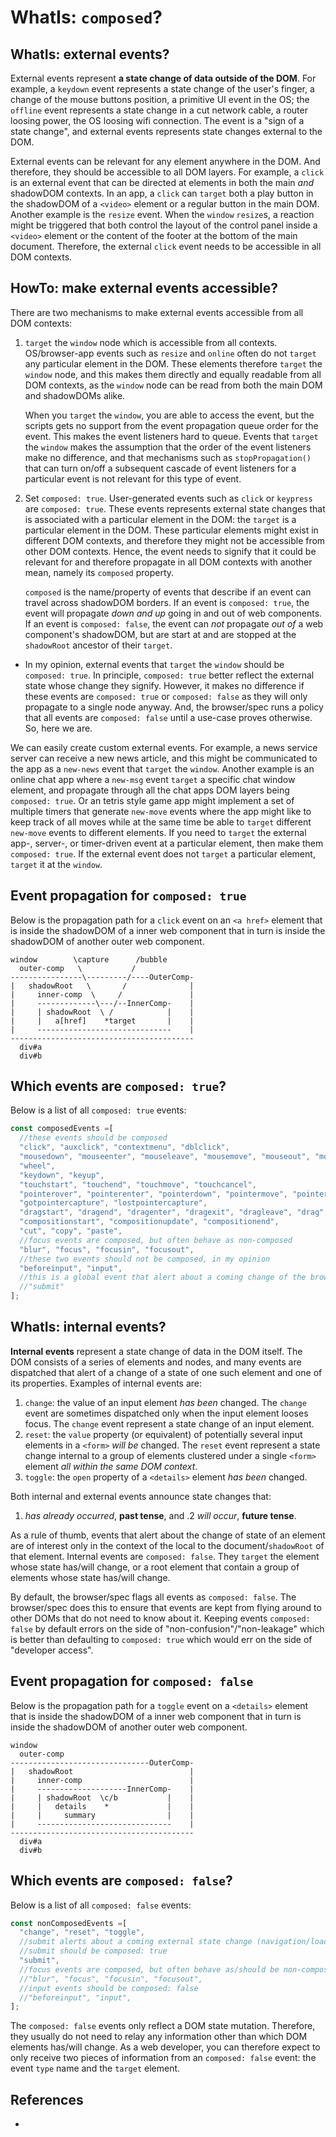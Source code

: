 # WhatIs: `composed`?

## WhatIs: external events?

External events represent **a state change of data outside of the DOM**. For example, a `keydown` event represents a state change of the user's finger, a change of the mouse buttons position, a primitive UI event in the OS; the `offline` event represents a state change in a cut network cable, a router loosing power, the OS loosing wifi connection. The event is a "sign of a state change", and external events represents state changes external to the DOM. 

External events can be relevant for any element anywhere in the DOM. And therefore, they should be accessible to all DOM layers. For example, a `click` is an external event that can be directed at elements in both the main *and* shadowDOM contexts. In an app, a `click` can `target` both a play button in the shadowDOM of a `<video>` element or a regular button in the main DOM. Another example is the `resize` event. When the `window` `resize`s, a reaction might be triggered that both control the layout of the control panel inside a `<video>` element or the content of the footer at the bottom of the main document. Therefore, the external `click` event needs to be accessible in all DOM contexts.

## HowTo: make external events accessible?

There are two mechanisms to make external events accessible from all DOM contexts:

1. `target` the `window` node which is accessible from all contexts. OS/browser-app events such as `resize` and `online` often do not `target` any particular element in the DOM. These elements therefore `target` the `window` node, and this makes them directly and equally readable from all DOM contexts, as the `window` node can be read from both the main DOM and shadowDOMs alike.

   When you `target` the `window`, you are able to access the event, but the scripts gets no support from the event propagation queue order for the event. This makes the event listeners hard to queue. Events that `target` the `window` makes the assumption that the order of the event listeners make no difference, and that mechanisms such as `stopPropagation()` that can turn on/off a subsequent cascade of event listeners for a particular event is not relevant for this type of event.  

2. Set `composed: true`. User-generated events such as `click` or `keypress` are `composed: true`. These events represents external state changes that is associated with a particular element in the DOM: the `target` is a particular element in the DOM. These particular elements might exist in different DOM contexts, and therefore they might not be accessible from other DOM contexts. Hence, the event needs to signify that it could be relevant for and therefore propagate in all DOM contexts with another mean, namely its `composed` property.

    `composed` is the name/property of events that describe if an event can travel across shadowDOM borders. If an event is `composed: true`, the event will propagate *down and up* going in and out of web components. If an event is `composed: false`, the event can *not* propagate *out of* a web component's shadowDOM, but are start at and are stopped at the `shadowRoot` ancestor of their `target`.

 * In my opinion, external events that `target` the `window` should be `composed: true`. In principle, `composed: true` better reflect the external state whose change they signify. However, it makes no difference if these events are `composed: true` or `composed: false` as they will only propagate to a single node anyway. And, the browser/spec runs a policy that all events are `composed: false` until a use-case proves otherwise. So, here we are.
 
We can easily create custom external events. For example, a news service server can receive a new news article, and this might be communicated to the app as a `new-news` event that `target` the `window`. Another example is an online chat app where a `new-msg` event `target` a specific chat window element, and propagate through all the chat apps DOM layers being `composed: true`. Or an tetris style game app might implement a set of multiple timers that generate `new-move` events where the app might like to keep track of all moves while at the same time be able to `target` different `new-move` events to different elements. If you need to `target` the external app-, server-, or timer-driven event at a particular element, then make them `composed: true`. If the external event does not `target` a particular element, `target` it at the `window`.    

## Event propagation for `composed: true` 

Below is the propagation path for a `click` event on an `<a href>` element that is inside the shadowDOM of a inner web component that in turn is inside the shadowDOM of another outer web component.

```
window        \capture      /bubble
  outer-comp   \           /
----------------\---------/----OuterComp-
|   shadowRoot   \       /              |
|     inner-comp  \     /               |
|     -------------\---/--InnerComp-    |
|     | shadowRoot  \ /            |    |
|     |   a[href]    *target       |    |
|     ------------------------------    |
-----------------------------------------
  div#a
  div#b
```

## Which events are `composed: true`?

Below is a list of all `composed: true` events:    

```javascript
const composedEvents =[
  //these events should be composed
  "click", "auxclick", "contextmenu", "dblclick",
  "mousedown", "mouseenter", "mouseleave", "mousemove", "mouseout", "mouseover", "mouseup",
  "wheel",
  "keydown", "keyup",
  "touchstart", "touchend", "touchmove", "touchcancel",
  "pointerover", "pointerenter", "pointerdown", "pointermove", "pointerup", "pointercancel", "pointerout", "pointerleave",
  "gotpointercapture", "lostpointercapture",
  "dragstart", "dragend", "dragenter", "dragexit", "dragleave", "drag", "dragover", "drop",
  "compositionstart", "compositionupdate", "compositionend",
  "cut", "copy", "paste",
  //focus events are composed, but often behave as non-composed
  "blur", "focus", "focusin", "focusout",
  //these two events should not be composed, in my opinion
  "beforeinput", "input",
  //this is a global event that alert about a coming change of the browser state that should be composed. It doesn't matter where the submit occurs, you want the DOM above to be able to intercept it.
  //"submit"
];
```

## WhatIs: internal events?

**Internal events** represent a state change of data in the DOM itself. The DOM consists of a series of elements and nodes, and many events are dispatched that alert of a change of a state of one such element and one of its properties. Examples of internal events are:
1. `change`: the value of an input element *has been* changed. The `change` event are sometimes dispatched only when the input element looses focus. The `change` event represent a state change of an input element.
2. `reset`: the `value` property (or equivalent) of potentially several input elements in a `<form>` *will be* changed. The `reset` event represent a state change internal to a group of elements clustered under a single `<form>` element *all within the same DOM context*.
3. `toggle`: the `open` property of a `<details>` element *has been* changed. 

Both internal and external events announce state changes that:
1. *has already occurred*, **past tense**, and 
.2 *will occur*, **future tense**.   

As a rule of thumb, events that alert about the change of state of an element are of interest only in the context of the local to the document/`shadowRoot` of that element. Internal events are `composed: false`. They `target` the element whose state has/will change, or a root element that contain a group of elements whose state has/will change.  

By default, the browser/spec flags all events as `composed: false`. The browser/spec does this to ensure that events are kept from flying around to other DOMs that do not need to know about it. Keeping events `composed: false` by default errors on the side of "non-confusion"/"non-leakage" which is better than defaulting to `composed: true` which would err on the side of "developer access". 

## Event propagation for `composed: false` 

Below is the propagation path for a `toggle` event on a `<details>` element that is inside the shadowDOM of a inner web component that in turn is inside the shadowDOM of another outer web component.

```
window
  outer-comp                
-------------------------------OuterComp-
|   shadowRoot                          |
|     inner-comp                        |
|     --------------------InnerComp-    |
|     | shadowRoot  \c/b           |    |
|     |   details    *             |    |
|     |     summary                |    |
|     ------------------------------    |
-----------------------------------------
  div#a
  div#b
```

## Which events are `composed: false`?

Below is a list of all `composed: false` events:    

```javascript
const nonComposedEvents =[
  "change", "reset", "toggle",
  //submit alerts about a coming external state change (navigation/loading of a new document)
  //submit should be composed: true
  "submit",
  //focus events are composed, but often behave as/should be non-composed
  //"blur", "focus", "focusin", "focusout",
  //input events should be composed: false
  //"beforeinput", "input",
];
``` 

The `composed: false` events only reflect a DOM state mutation. Therefore, they usually do not need to relay any information other than which DOM elements has/will change. As a web developer, you can therefore expect to only receive two pieces of information from an `composed: false` event: the event `type` name and the `target` element.
    
## References

 * 